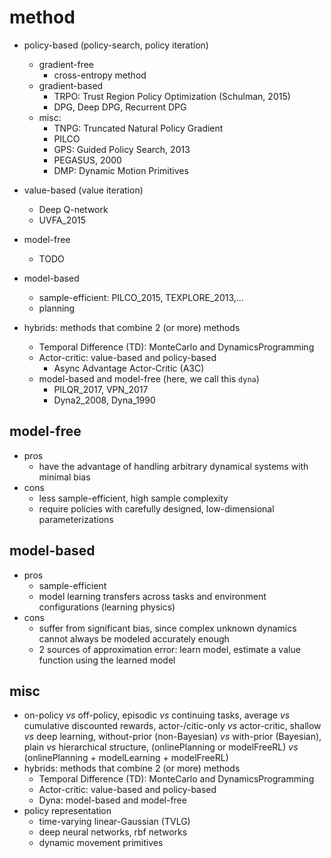 # method

* policy-based (policy-search, policy iteration)
  * gradient-free
    * cross-entropy method
  * gradient-based
    * TRPO: Trust Region Policy Optimization (Schulman, 2015)
    * DPG, Deep DPG, Recurrent DPG
  * misc:
    * TNPG: Truncated Natural Policy Gradient
    * PILCO
    * GPS: Guided Policy Search, 2013
    * PEGASUS, 2000
    * DMP: Dynamic Motion Primitives

* value-based (value iteration)
  * Deep Q-network
  * UVFA_2015

* model-free
  * TODO

* model-based
  * sample-efficient:
    PILCO_2015, TEXPLORE_2013,...
  * planning

* hybrids: methods that combine 2 (or more) methods
  * Temporal Difference (TD): MonteCarlo and DynamicsProgramming
  * Actor-critic: value-based and policy-based
    * Async Advantage Actor-Critic (A3C)
  * model-based and model-free (here, we call this `dyna`)
    * PILQR_2017, VPN_2017
    * Dyna2_2008, Dyna_1990

## model-free
* pros
  * have the advantage of handling arbitrary dynamical systems with minimal bias
* cons
  * less sample-efficient, high sample complexity
  * require policies with carefully designed, low-dimensional parameterizations

## model-based
* pros
  * sample-efficient
  * model learning transfers across tasks and environment configurations (learning physics)
* cons
  * suffer from significant bias, since complex unknown dynamics cannot
    always be modeled accurately enough
  * 2 sources of approximation error: learn model, estimate a value function
    using the learned model
    
## misc
* on-policy _vs_ off-policy, 
  episodic _vs_ continuing tasks, 
  average _vs_ cumulative discounted rewards, 
  actor-/citic-only _vs_ actor-critic,
  shallow _vs_ deep learning,
  without-prior (non-Bayesian) _vs_ with-prior (Bayesian),
  plain _vs_ hierarchical structure,
  (onlinePlanning or modelFreeRL) _vs_ (onlinePlanning + modelLearning + modelFreeRL)
* hybrids: methods that combine 2 (or more) methods
  * Temporal Difference (TD): MonteCarlo and DynamicsProgramming
  * Actor-critic: value-based and policy-based
  * Dyna: model-based and model-free
* policy representation
  * time-varying linear-Gaussian (TVLG)
  * deep neural networks, rbf networks
  * dynamic movement primitives
